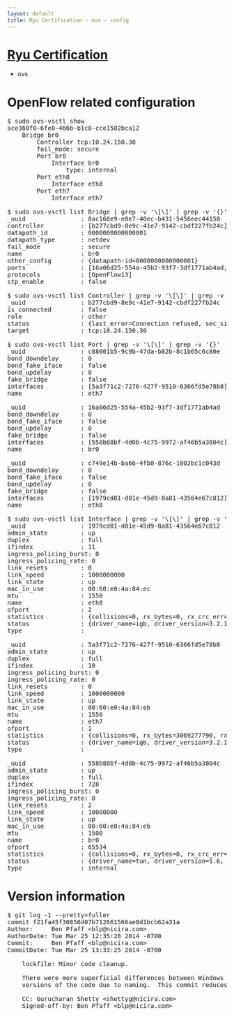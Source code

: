 ```yaml
---
layout: default
title: Ryu Certification - ovs - config
---
```

# [Ryu Certification](http://osrg.github.io/ryu/certification.html)
* ovs 

# OpenFlow related configuration
<pre>
$ sudo ovs-vsctl show
ace360f0-6fe0-466b-b1c8-cce1502bca12
    Bridge br0
        Controller tcp:10.24.150.30
        fail_mode: secure
        Port br0
            Interface br0
                type: internal
        Port eth8
            Interface eth8
        Port eth7
            Interface eth7

$ sudo ovs-vsctl list Bridge | grep -v '\[\]' | grep -v '{}'
_uuid               : 8ac168e9-e0e7-40ec-b431-5456eec44158
controller          : [b277cbd9-8e9c-41e7-9142-cbdf227fb24c]
datapath_id         : 0000000000000001
datapath_type       : netdev
fail_mode           : secure
name                : br0
other_config        : {datapath-id=0000000000000001}
ports               : [16a06d25-554a-45b2-93f7-3df1771ab4ad, c749e14b-ba66-4fb0-876c-1802bc1c043d, c88001b5-9c9b-47da-b82b-8c1b65c6c80e]
protocols           : [OpenFlow13]
stp_enable          : false

$ sudo ovs-vsctl list Controller | grep -v '\[\]' | grep -v '{}'
_uuid               : b277cbd9-8e9c-41e7-9142-cbdf227fb24c
is_connected        : false
role                : other
status              : {last_error=Connection refused, sec_since_connect=307, sec_since_disconnect=1, state=BACKOFF}
target              : tcp:10.24.150.30

$ sudo ovs-vsctl list Port | grep -v '\[\]' | grep -v '{}'
_uuid               : c88001b5-9c9b-47da-b82b-8c1b65c6c80e
bond_downdelay      : 0
bond_fake_iface     : false
bond_updelay        : 0
fake_bridge         : false
interfaces          : [5a3f71c2-7276-427f-9510-6366fd5e78b8]
name                : eth7

_uuid               : 16a06d25-554a-45b2-93f7-3df1771ab4ad
bond_downdelay      : 0
bond_fake_iface     : false
bond_updelay        : 0
fake_bridge         : false
interfaces          : [558b88bf-4d0b-4c75-9972-af46b5a3804c]
name                : br0

_uuid               : c749e14b-ba66-4fb0-876c-1802bc1c043d
bond_downdelay      : 0
bond_fake_iface     : false
bond_updelay        : 0
fake_bridge         : false
interfaces          : [1979cd01-d01e-45d9-8a81-43564e67c812]
name                : eth8

$ sudo ovs-vsctl list Interface | grep -v '\[\]' | grep -v '{}'
_uuid               : 1979cd01-d01e-45d9-8a81-43564e67c812
admin_state         : up
duplex              : full
ifindex             : 11
ingress_policing_burst: 0
ingress_policing_rate: 0
link_resets         : 0
link_speed          : 1000000000
link_state          : up
mac_in_use          : 00:60:e0:4a:84:ec
mtu                 : 1550
name                : eth8
ofport              : 2
statistics          : {collisions=0, rx_bytes=0, rx_crc_err=0, rx_dropped=0, rx_errors=0, rx_frame_err=0, rx_over_err=0, rx_packets=0, tx_bytes=5487554, tx_dropped=0, tx_errors=0, tx_packets=58502}
status              : {driver_name=igb, driver_version=3.2.10-k, firmware_version=3.10-0}
type                : 

_uuid               : 5a3f71c2-7276-427f-9510-6366fd5e78b8
admin_state         : up
duplex              : full
ifindex             : 10
ingress_policing_burst: 0
ingress_policing_rate: 0
link_resets         : 0
link_speed          : 1000000000
link_state          : up
mac_in_use          : 00:60:e0:4a:84:eb
mtu                 : 1550
name                : eth7
ofport              : 1
statistics          : {collisions=0, rx_bytes=3069277790, rx_crc_err=0, rx_dropped=0, rx_errors=0, rx_frame_err=0, rx_over_err=0, rx_packets=72696263, tx_bytes=0, tx_dropped=0, tx_errors=0, tx_packets=0}
status              : {driver_name=igb, driver_version=3.2.10-k, firmware_version=3.10-0}
type                : 

_uuid               : 558b88bf-4d0b-4c75-9972-af46b5a3804c
admin_state         : up
duplex              : full
ifindex             : 728
ingress_policing_burst: 0
ingress_policing_rate: 0
link_resets         : 2
link_speed          : 10000000
link_state          : up
mac_in_use          : 00:60:e0:4a:84:eb
mtu                 : 1500
name                : br0
ofport              : 65534
statistics          : {collisions=0, rx_bytes=0, rx_crc_err=0, rx_dropped=0, rx_errors=0, rx_frame_err=0, rx_over_err=0, rx_packets=0, tx_bytes=0, tx_dropped=0, tx_errors=0, tx_packets=0}
status              : {driver_name=tun, driver_version=1.6, firmware_version=N/A}
type                : internal
</pre>

# Version information
<pre>
$ git log -1 --pretty=fuller
commit f21fa45f30856d07b712661566ae8d1bcb62a31a
Author:     Ben Pfaff &lt;blp@nicira.com&gt;
AuthorDate: Tue Mar 25 12:35:28 2014 -0700
Commit:     Ben Pfaff &lt;blp@nicira.com&gt;
CommitDate: Tue Mar 25 13:33:25 2014 -0700

    lockfile: Minor code cleanup.
    
    There were more superficial differences between Windows and non-Windows
    versions of the code due to naming.  This commit reduces those differences.
    
    CC: Gurucharan Shetty &lt;shettyg@nicira.com&gt;
    Signed-off-by: Ben Pfaff &lt;blp@nicira.com&gt;
</pre>
